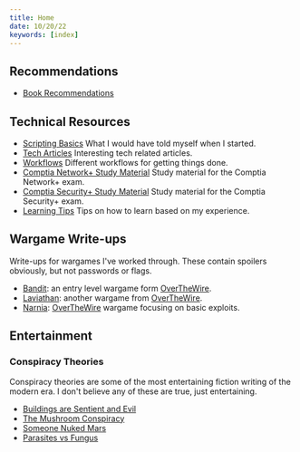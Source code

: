 ```yaml
---
title: Home
date: 10/20/22
keywords: [index]
---
```

## Recommendations
- [Book Recommendations](/book-recommendations.html)

## Technical Resources

- [Scripting Basics](/scripting-basics.html) What I would have told myself when I started.
- [Tech Articles](/tech-articles.html) Interesting tech related articles.
- [Workflows](/workflows.html) Different workflows for getting things done.
- [Comptia Network+ Study Material](/network-plus.html) Study material for the Comptia Network+ exam.
- [Comptia Security+ Study Material](/security-plus.html) Study material for the Comptia Security+ exam.
- [Learning Tips](/learning.html) Tips on how to learn based on my experience.

## Wargame Write-ups
Write-ups for wargames I've worked through. These contain spoilers obviously, but not passwords or flags.

- [Bandit](/bandit.html): an entry level wargame form [OverTheWire](https://overthewire.org/wargames/).
- [Laviathan](/leviathan.html): another wargame from [OverTheWire](https://overthewire.org/wargames/).
- [Narnia](/narnia.html): [OverTheWire](https://overthewire.org/wargames/narnia/) wargame focusing on basic exploits.

## Entertainment 

### Conspiracy Theories
Conspiracy theories are some of the most entertaining fiction writing of the modern era.  I don't believe any of these are true, just entertaining.

- [Buildings are Sentient and Evil](/buildings-are-evil.html)
- [The Mushroom Conspiracy](/mushroom-conspiracy.html)
- [Someone Nuked Mars](/mars-was-nuked.html)
- [Parasites vs Fungus](/parasites-vs-fungus.html)
